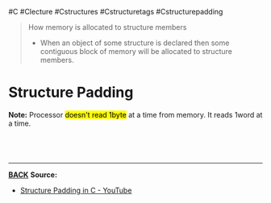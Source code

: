 #C #Clecture #Cstructures #Cstructuretags #Cstructurepadding

> How memory is allocated to structure members
> - When an object of some structure is declared then some contiguous block of memory will be allocated to structure members.
# Structure Padding
**Note:** Processor <mark class="hltr-lightred">doesn't read 1byte</mark> at a time from memory. It reads 1word at a time.

<br>

# 
---
**[BACK](Cstructures)**
**Source:**
- [Structure Padding in C - YouTube](https://www.youtube.com/watch?v=aROgtACPjjg&list=PLBlnK6fEyqRhX6r2uhhlubuF5QextdCSM&index=158)